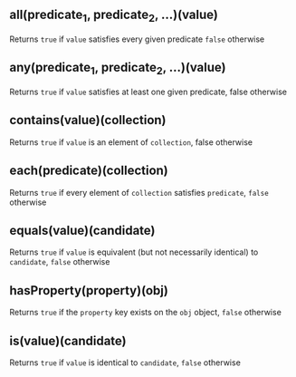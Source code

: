 ## all(predicate<sub>1</sub>, predicate<sub>2</sub>, ...)(value)

Returns ``true`` if ``value`` satisfies every given predicate
``false`` otherwise

## any(predicate<sub>1</sub>, predicate<sub>2</sub>, ...)(value)

Returns ``true`` if ``value`` satisfies at least one
given predicate, false otherwise

## contains(value)(collection)

Returns ``true`` if ``value`` is an element of ``collection``,
false otherwise

## each(predicate)(collection)

Returns ``true`` if every element of ``collection`` satisfies
``predicate``, ``false`` otherwise

## equals(value)(candidate)

Returns ``true`` if ``value`` is equivalent (but not necessarily identical) to ``candidate``,
``false`` otherwise

## hasProperty(property)(obj)

Returns ``true`` if the ``property`` key exists on the ``obj`` object, ``false`` otherwise

## is(value)(candidate)

Returns ``true`` if ``value`` is identical to ``candidate``, ``false`` otherwise
